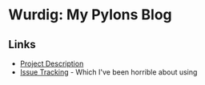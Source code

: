 # Wurdig: My Pylons Blog #

## Links ##

* [Project Description](http://jasonleveille.com/2009/02/graduate-school-independent-study/ "Project Description")
* [Issue Tracking](http://leveille.lighthouseapp.com/projects/28382-wurdig/overview "Issue Tracking") - Which I've been horrible about using